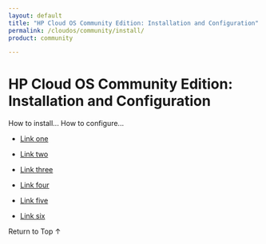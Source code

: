 ```yaml
---
layout: default
title: "HP Cloud OS Community Edition: Installation and Configuration"
permalink: /cloudos/community/install/
product: community

---
```


<!-- Hi John --> 

<!-- blah --> 


# HP Cloud OS Community Edition: Installation and Configuration

How to install...
How to configure...

* [Link one](/cloudos/community/one.md)

* [Link two](/cloudos/community/two.md)

* [Link three](/cloudos/community/three.md)
 
* [Link four](/cloudos/community/four.md)
 
* [Link five](/cloudos/community/five.md)
 
* [Link six](/cloudos/community/six.md)

<a href="#top" style="padding:14px 0px 14px 0px; text-decoration: none;"> Return to Top &#8593; </a>
